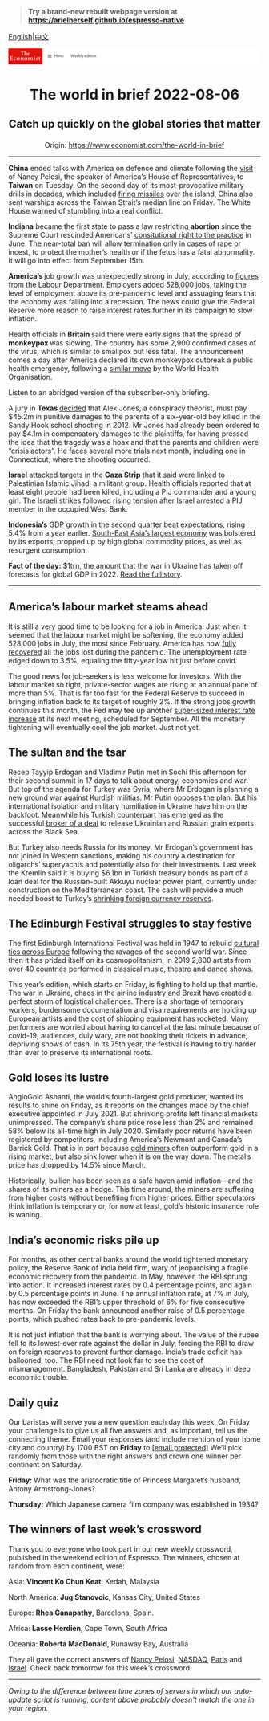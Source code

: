 > **Try a brand-new rebuilt webpage version at https://arielherself.github.io/espresso-native**

[English](https://github.com/arielherself/espresso/blob/main/README.md)|[中文](https://github-com.translate.goog/arielherself/espresso/blob/main/README.md?_x_tr_sl=en&_x_tr_tl=zh-CN&_x_tr_hl=zh-CN&_x_tr_pto=wapp)



![The Economist](menubar.png)

# <p align="center">The world in brief 2022-08-06</p>

## <p align="center">Catch up quickly on the global stories that matter</p>

<p align="center">Origin: <a href="https://www.economist.com/the-world-in-brief">https://www.economist.com/the-world-in-brief</a><hr>

<strong>China</strong> ended talks with America on defence and climate following the [visit](https://www.economist.com/asia/2022/08/03/nancy-pelosi-has-left-taiwan-the-real-crisis-may-be-just-beginning) of Nancy Pelosi, the speaker of America’s House of Representatives, to <strong>Taiwan</strong> on Tuesday. On the second day of its most-provocative military drills in decades, which included [firing missiles](https://www.economist.com/china/2022/08/04/china-sends-missiles-flying-over-taiwan) over the island, China also sent warships across the Taiwan Strait’s median line on Friday. The White House warned of stumbling into a real conflict.

<strong>Indiana</strong> became the first state to pass a law restricting <strong>abortion</strong> since the Supreme Court rescinded Americans’ [consitutional right to the practice](https://www.economist.com/united-states/2022/06/26/the-fallout-from-overturning-roe) in June. The near-total ban will allow termination only in cases of rape or incest, to protect the mother’s health or if the fetus has a fatal abnormality. It will go into effect from September 15th.

<strong>America’s </strong>job growth was unexpectedly strong in July, according to [figures](https://www.economist.com/finance-and-economics/2022/08/05/americas-jobs-boom-rolls-on-fuelling-fears-of-sustained-inflation) from the Labour Department. Employers added 528,000 jobs, taking the level of employment above its pre-pandemic level and assuaging fears that the economy was falling into a recession. The news could give the Federal Reserve more reason to raise interest rates further in its campaign to slow inflation.

Health officials in <strong>Britain </strong>said there were early signs that the spread of <strong>monkeypox </strong>was slowing. The country has some 2,900 confirmed cases of the virus, which is similar to smallpox but less fatal. The announcement comes a day after America declared its own monkeypox outbreak a public health emergency, following a [similar move](https://www.economist.com/science-and-technology/2022/07/23/monkeypox-is-declared-a-global-health-emergency) by the World Health Organisation.

Listen to an abridged version of the subscriber-only briefing.

A jury in <strong>Texas </strong>[decided](https://www.economist.com/united-states/2022/08/05/the-alex-jones-defamation-case-was-less-about-the-money-than-the-truth) that Alex Jones, a conspiracy theorist, must pay $45.2m in punitive damages to the parents of a six-year-old boy killed in the Sandy Hook school shooting in 2012. Mr Jones had already been ordered to pay $4.1m in compensatory damages to the plaintiffs, for having pressed the idea that the tragedy was a hoax and that the parents and children were “crisis actors”. He faces several more trials next month, including one in Connecticut, where the shooting occurred. 

<strong>Israel</strong> attacked targets in the <strong>Gaza Strip</strong> that it said were linked to Palestinian Islamic Jihad, a militant group. Health officials reported that at least eight people had been killed, including a PIJ commander and a young girl. The Israeli strikes followed rising tension after Israel arrested a PIJ member in the occupied West Bank.

<strong>Indonesia’s</strong> GDP growth in the second quarter beat expectations, rising 5.4% from a year earlier. [South-East Asia’s largest economy](https://www.economist.com/asia/2022/07/21/soaring-inflation-is-making-south-east-asians-hungrier-and-poorer) was bolstered by its exports, propped up by high global commodity prices, as well as resurgent consumption.

<strong>Fact of the day: </strong>$1trn, the amount that the war in Ukraine has taken off forecasts for global GDP in 2022. [Read the full story](https://www.economist.com/graphic-detail/2022/08/04/by-how-much-will-the-war-in-ukraine-reduce-global-growth).

----------

## America’s labour market steams ahead

It is still a very good time to be looking for a job in America. Just when it seemed that the labour market might be softening, the economy added 528,000 jobs in July, the most since February. America has now [fully recovered](https://www.economist.com/graphic-detail/2021/07/07/labour-markets-in-the-rich-world-are-recovering-from-covid-19) all the jobs lost during the pandemic. The unemployment rate edged down to 3.5%, equaling the fifty-year low hit just before covid.

The good news for job-seekers is less welcome for investors. With the labour market so tight, private-sector wages are rising at an annual pace of more than 5%. That is far too fast for the Federal Reserve to succeed in bringing inflation back to its target of roughly 2%. If the strong jobs growth continues this month, the Fed may tee up another [super-sized interest rate increase](https://www.economist.com/leaders/the-federal-reserve-is-causing-pain-in-financial-markets/21809132) at its next meeting, scheduled for September. All the monetary tightening will eventually cool the job market. Just not yet.

## The sultan and the tsar

Recep Tayyip Erdogan and Vladimir Putin met in Sochi this afternoon for their second summit in 17 days to talk about energy, economics and war. But top of the agenda for Turkey was Syria, where Mr Erdogan is planning a new ground war against Kurdish militias. Mr Putin opposes the plan. But his international isolation and military humiliation in Ukraine have him on the backfoot. Meanwhile his Turkish counterpart has emerged as the successful [broker of a deal](https://www.economist.com/europe/2022/08/01/the-first-grain-ship-leaves-odessa-under-a-un-brokered-deal) to release Ukrainian and Russian grain exports across the Black Sea.

But Turkey also needs Russia for its money. Mr Erdogan’s government has not joined in Western sanctions, making his country a destination for oligarchs’ superyachts and potentially also for their investments. Last week the Kremlin said it is buying $6.1bn in Turkish treasury bonds as part of a loan deal for the Russian-built Akkuyu nuclear power plant, currently under construction on the Mediterranean coast. The cash will provide a much needed boost to Turkey’s [shrinking foreign currency reserves](https://www.economist.com/briefing/2022/07/21/how-has-turkeys-economy-kept-growing-despite-raging-inflation).

## The Edinburgh Festival struggles to stay festive

The first Edinburgh International Festival was held in 1947 to rebuild [cultural ties across Europe](https://www.economist.com/europe/2021/07/08/european-folk-festivals-reboot-as-covid-19-ebbs) following the ravages of the second world war. Since then it has prided itself on its cosmopolitanism; in 2019 2,800 artists from over 40 countries performed in classical music, theatre and dance shows.

This year’s edition, which starts on Friday, is fighting to hold up that mantle. The war in Ukraine, chaos in the airline industry and Brexit have created a perfect storm of logistical challenges. There is a shortage of temporary workers, burdensome documentation and visa requirements are holding up European artists and the cost of shipping equipment has rocketed. Many performers are worried about having to cancel at the last minute because of covid-19; audiences, duly wary, are not booking their tickets in advance, depriving shows of cash. In its 75th year, the festival is having to try harder than ever to preserve its international roots.

## Gold loses its lustre

AngloGold Ashanti, the world’s fourth-largest gold producer, wanted its results to shine on Friday, as it reports on the changes made by the chief executive appointed in July 2021. But shrinking profits left financial markets unimpressed. The company’s share price rose less than 2% and remained 58% below its all-time high in July 2020. Similarly poor returns have been registered by competitors, including America’s Newmont and Canada’s Barrick Gold. That is in part because [gold miners](https://www.economist.com/business/2020/02/06/gold-companies-try-to-restore-their-sparkle) often outperform gold in a rising market, but also sink lower when it is on the way down. The metal’s price has dropped by 14.5% since March. 

Historically, bullion has been seen as a safe haven amid inflation—and the shares of its miners as a hedge. This time around, the miners are suffering from higher costs without benefiting from higher prices. Either speculators think inflation is temporary or, for now at least, gold’s historic insurance role is waning.

## India’s economic risks pile up

For months, as other central banks around the world tightened monetary policy, the Reserve Bank of India held firm, wary of jeopardising a fragile economic recovery from the pandemic. In May, however, the RBI sprung into action. It increased interest rates by 0.4 percentage points, and again by 0.5 percentage points in June. The annual inflation rate, at 7% in July, has now exceeded the RBI’s upper threshold of 6% for five consecutive months. On Friday the bank announced another raise of 0.5 percentage points, which pushed rates back to pre-pandemic levels. 

It is not just inflation that the bank is worrying about. The value of the rupee fell to its lowest-ever rate against the dollar in July, forcing the RBI to draw on foreign reserves to prevent further damage. India’s trade deficit has ballooned, too. The RBI need not look far to see the cost of mismanagement. Bangladesh, Pakistan and Sri Lanka are already in deep economic trouble.

## Daily quiz

Our baristas will serve you a new question each day this week. On Friday your challenge is to give us all five answers and, as important, tell us the connecting theme. Email your responses (and include mention of your home city and country) by 1700 BST on <strong>Friday</strong> to [[email&#160;protected]](https://www.economist.com/cdn-cgi/l/email-protection) We’ll pick randomly from those with the right answers and crown one winner per continent on Saturday.

<strong>Friday: </strong>What was the aristocratic title of Princess Margaret’s husband, Antony Armstrong-Jones?

<strong>Thursday: </strong>Which Japanese camera film company was established in 1934?

## The winners of last week’s crossword

Thank you to everyone who took part in our new weekly crossword, published in the weekend edition of Espresso. The winners, chosen at random from each continent, were: 

Asia: <strong>Vincent Ko Chun Keat</strong>, Kedah, Malaysia 

North America:<strong> Jug Stanovcic</strong>, Kansas City, United States

Europe: <strong>Rhea Ganapathy</strong>, Barcelona, Spain.

Africa: <strong>Lasse Herdien, </strong>Cape Town, South Africa

Oceania: <strong>Roberta MacDonald</strong>, Runaway Bay, Australia 

They all gave the correct answers of [Nancy Pelosi](https://www.economist.com/united-states/2022/07/27/democrats-are-overdue-for-a-new-generation-of-leaders), [NASDAQ](https://www.economist.com/leaders/2022/07/27/the-era-of-big-tech-exceptionalism-may-be-over), [Paris](https://www.economist.com/1843/2022/07/28/mbs-despot-in-the-desert) and [Israel](https://www.economist.com/middle-east-and-africa/2022/07/28/israels-russian-conundrum). Check back tomorrow for this week’s crossword.

----------

*Owing to the difference between time zones of servers in which our auto-update script is running, content above probably doesn't match the one in your region.*
